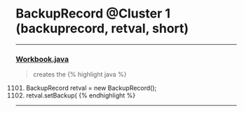 # BackupRecord @Cluster 1 (backuprecord, retval, short)

***

### [Workbook.java](https://searchcode.com/codesearch/view/15642358/)
> creates the 
{% highlight java %}
1101. BackupRecord retval = new BackupRecord();
1103. retval.setBackup(
{% endhighlight %}

***

